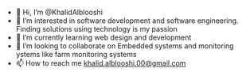 - 👋 Hi, I’m @KhalidAlblooshi
- 👀 I’m interested in software development and software engineering. Finding solutions using technology is my passion
- 🌱 I’m currently learning web design and development
- 💞️ I’m looking to collaborate on Embedded systems and monitoring ystems like farm monitoring systems
- 📫 How to reach me khalid.alblooshi.00@gmail.com

<!---
KhalidAlblooshi/KhalidAlblooshi is a ✨ special ✨ repository because its `README.md` (this file) appears on your GitHub profile.
You can click the Preview link to take a look at your changes.
--->
